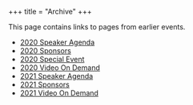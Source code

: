 +++
title = "Archive"
+++

This page contains links to pages from earlier events.

* [2020 Speaker Agenda](/agenda-2020)
* [2020 Sponsors](/sponsors-2020)
* [2020 Special Event](/sessions)
* [2020 Video On Demand](https://www.youtube.com/playlist?list=PLVUQjiv8GtwL-B9AJJ-rNdiDtcU2wo7Gy)
* [2021 Speaker Agenda](/agenda-2021)
* [2021 Sponsors](/sponsors-2021)
* [2021 Video On Demand](https://www.youtube.com/playlist?list=PLVUQjiv8GtwKVaudXZxs0DWUXYaLC6l0c)
